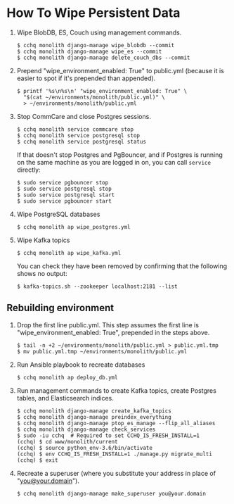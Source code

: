 How To Wipe Persistent Data
===========================

1. Wipe BlobDB, ES, Couch using management commands.

       $ cchq monolith django-manage wipe_blobdb --commit
       $ cchq monolith django-manage wipe_es --commit
       $ cchq monolith django-manage delete_couch_dbs --commit

2. Prepend "wipe_environment_enabled: True" to public.yml (because it
   is easier to spot if it's prepended than appended).

       $ printf '%s\n%s\n' "wipe_environment_enabled: True" \
         "$(cat ~/environments/monolith/public.yml)" \
         > ~/environments/monolith/public.yml

3. Stop CommCare and close Postgres sessions.

       $ cchq monolith service commcare stop
       $ cchq monolith service postgresql stop
       $ cchq monolith service postgresql status

   If that doesn't stop Postgres and PgBouncer, and if Postgres is
   running on the same machine as you are logged in on, you can call
   `service` directly:

       $ sudo service pgbouncer stop
       $ sudo service postgresql stop
       $ sudo service postgresql start
       $ sudo service pgbouncer start

4. Wipe PostgreSQL databases

       $ cchq monolith ap wipe_postgres.yml

5. Wipe Kafka topics

       $ cchq monolith ap wipe_kafka.yml

   You can check they have been removed by confirming that the following shows
   no output:

       $ kafka-topics.sh --zookeeper localhost:2181 --list


Rebuilding environment
----------------------

1. Drop the first line public.yml. This step assumes the first line is
   "wipe_environment_enabled: True", prepended in the steps above.

       $ tail -n +2 ~/environments/monolith/public.yml > public.yml.tmp
       $ mv public.yml.tmp ~/environments/monolith/public.yml

2. Run Ansible playbook to recreate databases

       $ cchq monolith ap deploy_db.yml

3. Run management commands to create Kafka topics, create Postgres
   tables, and Elasticsearch indices.

       $ cchq monolith django-manage create_kafka_topics
       $ cchq monolith django-manage preindex_everything
       $ cchq monolith django-manage ptop_es_manage --flip_all_aliases
       $ cchq monolith django-manage check_services
       $ sudo -iu cchq  # Required to set CCHQ_IS_FRESH_INSTALL=1
       (cchq) $ cd www/monolith/current
       (cchq) $ source python_env-3.6/bin/activate
       (cchq) $ env CCHQ_IS_FRESH_INSTALL=1 ./manage.py migrate_multi
       (cchq) $ exit

4. Recreate a superuser (where you substitute your address in place of
   "you@your.domain").

       $ cchq monolith django-manage make_superuser you@your.domain
